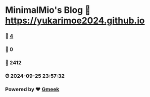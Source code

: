# MinimalMio's Blog :link: https://yukarimoe2024.github.io 
### :page_facing_up: [4](https://yukarimoe2024.github.io/tag.html) 
### :speech_balloon: 0 
### :hibiscus: 2412 
### :alarm_clock: 2024-09-25 23:57:32 
### Powered by :heart: [Gmeek](https://github.com/Meekdai/Gmeek)
